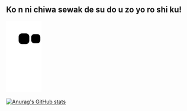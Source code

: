 ## Ko n ni chiwa  sewak de su do u zo yo ro shi ku!

![Ohhh Here Might be snake.](https://github.com/sewakgautam/sewakgautam/blob/output/github-contribution-grid-snake.svg)

[![Anurag's GitHub stats](https://github-readme-stats.vercel.app/api?username=sewakgautam)](https://github.com/anuraghazra/github-readme-stats)
